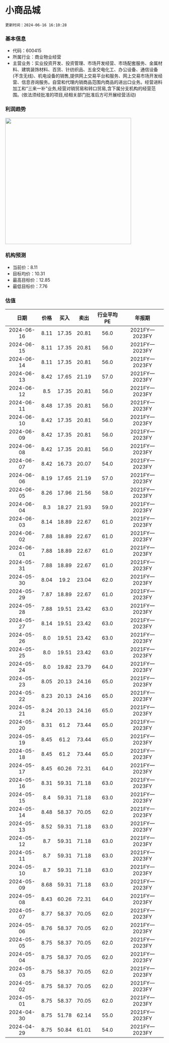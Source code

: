 
# 小商品城

`更新时间：2024-06-16 16:10:28`

### 基本信息

* 代码：600415
* 所属行业：商业物业经营
* 主营业务：实业投资开发、投资管理、市场开发经营、市场配套服务、金属材料、建筑装饰材料、百货、针纺织品、五金交电化工、办公设备、通信设备(不含无线)、机电设备的销售,提供网上交易平台和服务、网上交易市场开发经营、信息咨询服务。自营和代理内销商品范围内商品的进出口业务。经营进料加工和“三来一补”业务,经营对销贸易和转口贸易,含下属分支机构的经营范围。(依法须经批准的项目,经相关部门批准后方可开展经营活动)

### 利润趋势

<img src="https://quickchart.io/chart?c=%7B%22type%22:%20%22line%22%2C%20%22data%22:%20%7B%22labels%22:%20%5B%272021FY%27%2C%20%272022FY%27%2C%20%272023FY%27%5D%2C%20%22datasets%22:%20%5B%7B%22label%22:%20%22%E5%BD%92%E6%AF%8D%E5%87%80%E5%88%A9%E6%B6%A6%22%2C%20%22data%22:%20%5B13.34%2C%2011.05%2C%2026.76%5D%7D%5D%7D%7D" style="width: 400px; height: auto;">

### 机构预测

* 当前价：8.11
* 目标均价：10.31
* 最高目标价：12.85
* 最低目标价：7.76

### 估值

|    日期    |    价格    |    买入    |    卖出    |    行业平均PE    |    年报期    |    
|:---------:|:---------:|:---------:|:---------:|:---------:|:---------:| 
 |2024-06-16|8.11|17.35|20.81|56.0|2021FY—2023FY| 
 |2024-06-15|8.11|17.35|20.81|56.0|2021FY—2023FY| 
 |2024-06-14|8.11|17.35|20.81|56.0|2021FY—2023FY| 
 |2024-06-13|8.42|17.65|21.19|57.0|2021FY—2023FY| 
 |2024-06-12|8.5|17.35|20.81|56.0|2021FY—2023FY| 
 |2024-06-11|8.48|17.35|20.81|56.0|2021FY—2023FY| 
 |2024-06-10|8.42|17.35|20.81|56.0|2021FY—2023FY| 
 |2024-06-09|8.42|17.35|20.81|56.0|2021FY—2023FY| 
 |2024-06-08|8.42|17.35|20.81|56.0|2021FY—2023FY| 
 |2024-06-07|8.42|16.73|20.07|54.0|2021FY—2023FY| 
 |2024-06-06|8.19|17.65|21.19|57.0|2021FY—2023FY| 
 |2024-06-05|8.26|17.96|21.56|58.0|2021FY—2023FY| 
 |2024-06-04|8.3|18.27|21.93|59.0|2021FY—2023FY| 
 |2024-06-03|8.14|18.89|22.67|61.0|2021FY—2023FY| 
 |2024-06-02|7.88|18.89|22.67|61.0|2021FY—2023FY| 
 |2024-06-01|7.88|18.89|22.67|61.0|2021FY—2023FY| 
 |2024-05-31|7.88|18.89|22.67|61.0|2021FY—2023FY| 
 |2024-05-30|8.04|19.2|23.04|62.0|2021FY—2023FY| 
 |2024-05-29|7.87|18.89|22.67|61.0|2021FY—2023FY| 
 |2024-05-28|7.88|19.51|23.42|63.0|2021FY—2023FY| 
 |2024-05-27|8.14|19.51|23.42|63.0|2021FY—2023FY| 
 |2024-05-26|8.0|19.51|23.42|63.0|2021FY—2023FY| 
 |2024-05-25|8.0|19.51|23.42|63.0|2021FY—2023FY| 
 |2024-05-24|8.0|19.82|23.79|64.0|2021FY—2023FY| 
 |2024-05-23|8.05|20.13|24.16|65.0|2021FY—2023FY| 
 |2024-05-22|8.23|20.13|24.16|65.0|2021FY—2023FY| 
 |2024-05-21|8.24|20.13|24.16|65.0|2021FY—2023FY| 
 |2024-05-20|8.31|61.2|73.44|65.0|2021FY—2023FY| 
 |2024-05-19|8.45|61.2|73.44|65.0|2021FY—2023FY| 
 |2024-05-18|8.45|61.2|73.44|65.0|2021FY—2023FY| 
 |2024-05-17|8.45|60.26|72.31|64.0|2021FY—2023FY| 
 |2024-05-16|8.31|59.31|71.18|63.0|2021FY—2023FY| 
 |2024-05-15|8.4|59.31|71.18|63.0|2021FY—2023FY| 
 |2024-05-14|8.48|58.37|70.05|62.0|2021FY—2023FY| 
 |2024-05-13|8.52|59.31|71.18|63.0|2021FY—2023FY| 
 |2024-05-12|8.7|59.31|71.18|63.0|2021FY—2023FY| 
 |2024-05-11|8.7|59.31|71.18|63.0|2021FY—2023FY| 
 |2024-05-10|8.7|59.31|71.18|63.0|2021FY—2023FY| 
 |2024-05-09|8.68|59.31|71.18|63.0|2021FY—2023FY| 
 |2024-05-08|8.43|60.26|72.31|64.0|2021FY—2023FY| 
 |2024-05-07|8.77|58.37|70.05|62.0|2021FY—2023FY| 
 |2024-05-06|8.76|58.37|70.05|62.0|2021FY—2023FY| 
 |2024-05-05|8.75|58.37|70.05|62.0|2021FY—2023FY| 
 |2024-05-04|8.75|58.37|70.05|62.0|2021FY—2023FY| 
 |2024-05-03|8.75|58.37|70.05|62.0|2021FY—2023FY| 
 |2024-05-02|8.75|58.37|70.05|62.0|2021FY—2023FY| 
 |2024-05-01|8.75|58.37|70.05|62.0|2021FY—2023FY| 
 |2024-04-30|8.75|51.78|62.14|55.0|2021FY—2023FY| 
 |2024-04-29|8.75|50.84|61.01|54.0|2021FY—2023FY|
